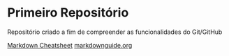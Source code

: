 # Primeiro Repositório
Repositório criado a fim de compreender as funcionalidades do Git/GitHub

[Markdown Cheatsheet](https://github.com/adam-p/markdown-here/wiki/Markdown-Cheatsheet)
[markdownguide.org](https://www.markdownguide.org/basic-syntax/)
